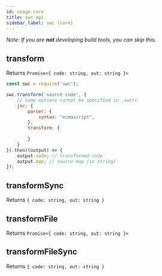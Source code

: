 ```yaml
---
id: usage-core
title: swc api
sidebar_label: swc (core)
---
```


*Note: If you are **not** developing build tools, you can skip this.*

## transform
Returns `Promise<{ code: string, out: string }>`

```js
const swc = require('swc');

swc.transform('source code', {
    // Some options cannot be specified in .swcrc
    jsc: {
        parser: {
            syntax: "ecmascript",
        },
        transform: {
            
        }
    }
}).then((output) => {
    output.code; // transformed code
    output.map; // source map (in string)
});
```

## transformSync
Returns `{ code: string, out: string }`

## transformFile
Returns `Promise<{ code: string, out: string }>`

## transformFileSync
Returns `{ code: string, out: string }`



